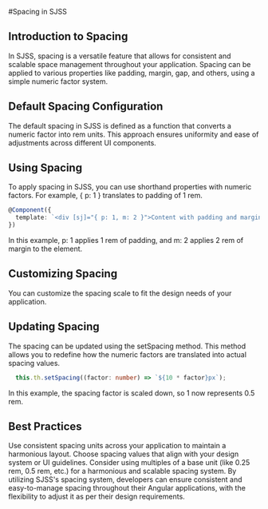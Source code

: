 #Spacing in SJSS

## Introduction to Spacing
In SJSS, spacing is a versatile feature that allows for consistent and scalable space management throughout your application. Spacing can be applied to various properties like padding, margin, gap, and others, using a simple numeric factor system.

## Default Spacing Configuration
The default spacing in SJSS is defined as a function that converts a numeric factor into rem units. This approach ensures uniformity and ease of adjustments across different UI components.

## Using Spacing
To apply spacing in SJSS, you can use shorthand properties with numeric factors. For example, { p: 1 } translates to padding of 1 rem.

```typescript
@Component({
  template: `<div [sj]="{ p: 1, m: 2 }">Content with padding and margin</div>`
})
```
In this example, p: 1 applies 1 rem of padding, and m: 2 applies 2 rem of margin to the element.

## Customizing Spacing
You can customize the spacing scale to fit the design needs of your application.

## Updating Spacing
The spacing can be updated using the setSpacing method. This method allows you to redefine how the numeric factors are translated into actual spacing values.

```typescript
  this.th.setSpacing((factor: number) => `${10 * factor}px`);
```
In this example, the spacing factor is scaled down, so 1 now represents 0.5 rem.

## Best Practices
Use consistent spacing units across your application to maintain a harmonious layout.
Choose spacing values that align with your design system or UI guidelines.
Consider using multiples of a base unit (like 0.25 rem, 0.5 rem, etc.) for a harmonious and scalable spacing system.
By utilizing SJSS's spacing system, developers can ensure consistent and easy-to-manage spacing throughout their Angular applications, with the flexibility to adjust it as per their design requirements.
